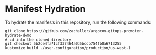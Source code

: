# Manifest Hydration

To hydrate the manifests in this repository, run the following commands:

```shell
git clone https://github.com/zachaller/argocon-gitops-promoter-hydrate-demo
# cd into the cloned directory
git checkout 5b2ce4fa71cf337464a0d5bccb754fb8a6713255
kustomize build ./user-configuration/production/us-west-1
```
